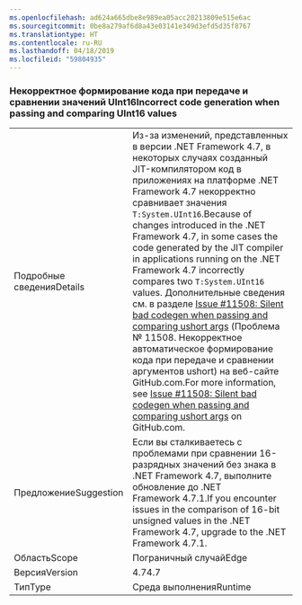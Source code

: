 ```yaml
---
ms.openlocfilehash: ad624a665dbe8e989ea05acc20213809e515e6ac
ms.sourcegitcommit: 0be8a279af6d8a43e03141e349d3efd5d35f8767
ms.translationtype: HT
ms.contentlocale: ru-RU
ms.lasthandoff: 04/18/2019
ms.locfileid: "59804935"
---
```

### <a name="incorrect-code-generation-when-passing-and-comparing-uint16-values"></a><span data-ttu-id="d105a-101">Некорректное формирование кода при передаче и сравнении значений UInt16</span><span class="sxs-lookup"><span data-stu-id="d105a-101">Incorrect code generation when passing and comparing UInt16 values</span></span>

|   |   |
|---|---|
|<span data-ttu-id="d105a-102">Подробные сведения</span><span class="sxs-lookup"><span data-stu-id="d105a-102">Details</span></span>|<span data-ttu-id="d105a-103">Из-за изменений, представленных в версии .NET Framework 4.7, в некоторых случаях созданный JIT-компилятором код в приложениях на платформе .NET Framework 4.7 некорректно сравнивает значения <code>T:System.UInt16</code>.</span><span class="sxs-lookup"><span data-stu-id="d105a-103">Because of changes introduced in the .NET Framework 4.7, in some cases the code generated by the JIT compiler in applications running on the .NET Framework 4.7 incorrectly compares two <code>T:System.UInt16</code> values.</span></span> <span data-ttu-id="d105a-104">Дополнительные сведения см. в разделе [Issue #11508: Silent bad codegen when passing and comparing ushort args](https://github.com/dotnet/coreclr/issues/11508) (Проблема № 11508. Некорректное автоматическое формирование кода при передаче и сравнении аргументов ushort) на веб-сайте GitHub.com.</span><span class="sxs-lookup"><span data-stu-id="d105a-104">For more information, see [Issue #11508: Silent bad codegen when passing and comparing ushort args](https://github.com/dotnet/coreclr/issues/11508) on GitHub.com.</span></span>|
|<span data-ttu-id="d105a-105">Предложение</span><span class="sxs-lookup"><span data-stu-id="d105a-105">Suggestion</span></span>|<span data-ttu-id="d105a-106">Если вы сталкиваетесь с проблемами при сравнении 16-разрядных значений без знака в .NET Framework 4.7, выполните обновление до .NET Framework 4.7.1.</span><span class="sxs-lookup"><span data-stu-id="d105a-106">If you encounter issues in the comparison of 16-bit unsigned values in the .NET Framework 4.7, upgrade to the .NET Framework 4.7.1.</span></span>|
|<span data-ttu-id="d105a-107">Область</span><span class="sxs-lookup"><span data-stu-id="d105a-107">Scope</span></span>|<span data-ttu-id="d105a-108">Пограничный случай</span><span class="sxs-lookup"><span data-stu-id="d105a-108">Edge</span></span>|
|<span data-ttu-id="d105a-109">Версия</span><span class="sxs-lookup"><span data-stu-id="d105a-109">Version</span></span>|<span data-ttu-id="d105a-110">4.7</span><span class="sxs-lookup"><span data-stu-id="d105a-110">4.7</span></span>|
|<span data-ttu-id="d105a-111">Тип</span><span class="sxs-lookup"><span data-stu-id="d105a-111">Type</span></span>|<span data-ttu-id="d105a-112">Среда выполнения</span><span class="sxs-lookup"><span data-stu-id="d105a-112">Runtime</span></span>|
